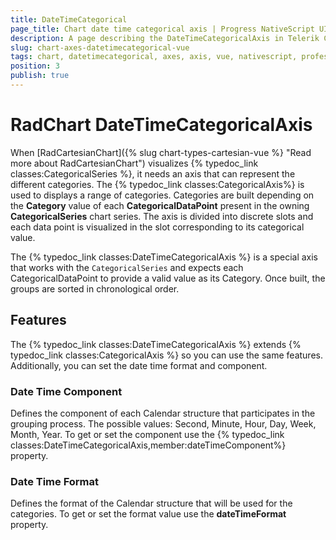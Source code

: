 ```yaml
---
title: DateTimeCategorical
page_title: Chart date time categorical axis | Progress NativeScript UI Documentation
description: A page describing the DateTimeCategoricalAxis in Telerik Chart for NativeScript. This article explains the most important things you need to know before using DateTimeCategorical axis.
slug: chart-axes-datetimecategorical-vue
tags: chart, datetimecategorical, axes, axis, vue, nativescript, professional, ui
position: 3
publish: true
---
```


# RadChart DateTimeCategoricalAxis

When [RadCartesianChart]({% slug chart-types-cartesian-vue %} "Read more about RadCartesianChart") visualizes {% typedoc_link classes:CategoricalSeries %}, it needs an axis that can represent the different categories. The {% typedoc_link classes:CategoricalAxis%} is used to displays a range of categories. Categories are built depending on the **Category** value of each **CategoricalDataPoint** present in the owning **CategoricalSeries** chart series. The axis is divided into discrete slots and each data point is visualized in the slot corresponding to its categorical value.

The {% typedoc_link classes:DateTimeCategoricalAxis %} is a special axis that works with the `CategoricalSeries` and expects each CategoricalDataPoint to provide a valid  value as its Category. Once built, the groups are sorted in chronological order.

## Features

The {% typedoc_link classes:DateTimeCategoricalAxis %} extends {% typedoc_link classes:CategoricalAxis %} so you can use the same features. Additionally, you can set the date time format and component.

### Date Time Component

Defines the component of each Calendar structure that participates in the grouping process. The possible values: Second, Minute, Hour, Day, Week, Month, Year. To get or set the component use the {% typedoc_link classes:DateTimeCategoricalAxis,member:dateTimeComponent%} property.

### Date Time Format

Defines the format of the Calendar structure that will be used for the categories. To get or set the format value use the **dateTimeFormat** property.
